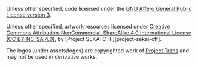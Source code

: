 Unless other specified, code licensed under the [GNU Affero General Public License version 3][agpl].

Unless other specified, artwork resources licensed under [Creative Commons Attribution-NonCommercial-ShareAlike 4.0 International License (CC BY-NC-SA 4.0)](cc-by-nc-sa), by [Project SEKAI CTF][project-sekai-ctf].

The logos (under assets/logos) are copyrighted work of [Project Trans][project-trans] and may not be used in derivative works.

[agpl]: https://www.gnu.org/licenses/agpl-3.0.en.html
[cc-by-nc-sa]: https://creativecommons.org/licenses/by-nc-sa/4.0/
[sekai-ctf]: https://github.com/project-sekai-ctf
[project-trans]: https://github.com/project-trans
